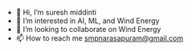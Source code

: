 - 👋 Hi, I’m suresh middinti
- 👀 I’m interested in AI, ML, and Wind Energy
- 💞️ I’m looking to collaborate on Wind Energy
- 📫 How to reach me smpnarasapuram@gmail.com

<!---
middinti/middinti is a ✨ special ✨ repository because its `README.md` (this file) appears on your GitHub profile.
You can click the Preview link to take a look at your changes.
--->
